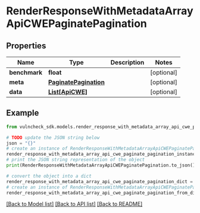 # RenderResponseWithMetadataArrayApiCWEPaginatePagination


## Properties

Name | Type | Description | Notes
------------ | ------------- | ------------- | -------------
**benchmark** | **float** |  | [optional] 
**meta** | [**PaginatePagination**](PaginatePagination.md) |  | [optional] 
**data** | [**List[ApiCWE]**](ApiCWE.md) |  | [optional] 

## Example

```python
from vulncheck_sdk.models.render_response_with_metadata_array_api_cwe_paginate_pagination import RenderResponseWithMetadataArrayApiCWEPaginatePagination

# TODO update the JSON string below
json = "{}"
# create an instance of RenderResponseWithMetadataArrayApiCWEPaginatePagination from a JSON string
render_response_with_metadata_array_api_cwe_paginate_pagination_instance = RenderResponseWithMetadataArrayApiCWEPaginatePagination.from_json(json)
# print the JSON string representation of the object
print(RenderResponseWithMetadataArrayApiCWEPaginatePagination.to_json())

# convert the object into a dict
render_response_with_metadata_array_api_cwe_paginate_pagination_dict = render_response_with_metadata_array_api_cwe_paginate_pagination_instance.to_dict()
# create an instance of RenderResponseWithMetadataArrayApiCWEPaginatePagination from a dict
render_response_with_metadata_array_api_cwe_paginate_pagination_from_dict = RenderResponseWithMetadataArrayApiCWEPaginatePagination.from_dict(render_response_with_metadata_array_api_cwe_paginate_pagination_dict)
```
[[Back to Model list]](../README.md#documentation-for-models) [[Back to API list]](../README.md#documentation-for-api-endpoints) [[Back to README]](../README.md)


